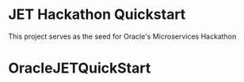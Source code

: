 # JET Hackathon Quickstart

This project serves as the seed for Oracle's Microservices Hackathon
# OracleJETQuickStart
